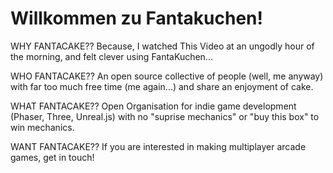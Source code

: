 # Willkommen zu Fantakuchen!

WHY FANTACAKE?? Because, I watched This Video at an ungodly hour of the morning, and felt clever using FantaKuchen...

WHO FANTACAKE?? An open source collective of people (well, me anyway) with far too much free time (me again...) and share an enjoyment of cake.

WHAT FANTACAKE?? Open Organisation for indie game development (Phaser, Three, Unreal.js) with no "suprise mechanics" or "buy this box" to win mechanics.

WANT FANTACAKE?? If you are interested in making multiplayer arcade games, get in touch!
